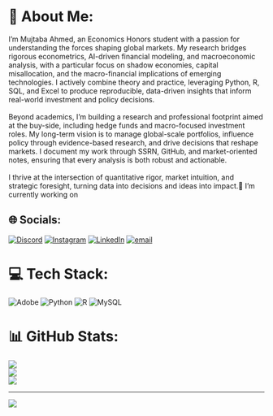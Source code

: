 # 💫 About Me:
I’m Mujtaba Ahmed, an Economics Honors student with a passion for understanding the forces shaping global markets. My research bridges rigorous econometrics, AI-driven financial modeling, and macroeconomic analysis, with a particular focus on shadow economies, capital misallocation, and the macro-financial implications of emerging technologies. I actively combine theory and practice, leveraging Python, R, SQL, and Excel to produce reproducible, data-driven insights that inform real-world investment and policy decisions.<br><br>Beyond academics, I’m building a research and professional footprint aimed at the buy-side, including hedge funds and macro-focused investment roles. My long-term vision is to manage global-scale portfolios, influence policy through evidence-based research, and drive decisions that reshape markets. I document my work through SSRN, GitHub, and market-oriented notes, ensuring that every analysis is both robust and actionable.<br><br>I thrive at the intersection of quantitative rigor, market intuition, and strategic foresight, turning data into decisions and ideas into impact.🔭 I’m currently working on<br>


## 🌐 Socials:
[![Discord](https://img.shields.io/badge/Discord-%237289DA.svg?logo=discord&logoColor=white)](https://discord.gg/weggies) [![Instagram](https://img.shields.io/badge/Instagram-%23E4405F.svg?logo=Instagram&logoColor=white)](https://instagram.com/ahmedinnit_) [![LinkedIn](https://img.shields.io/badge/LinkedIn-%230077B5.svg?logo=linkedin&logoColor=white)](https://linkedin.com/in/https://www.linkedin.com/in/mujtabaahmed24/) [![email](https://img.shields.io/badge/Email-D14836?logo=gmail&logoColor=white)](mailto:ahmedmujtabamp4@gmail.com) 

# 💻 Tech Stack:
![Adobe](https://img.shields.io/badge/adobe-%23FF0000.svg?style=for-the-badge&logo=adobe&logoColor=white) ![Python](https://img.shields.io/badge/python-3670A0?style=for-the-badge&logo=python&logoColor=ffdd54) ![R](https://img.shields.io/badge/r-%23276DC3.svg?style=for-the-badge&logo=r&logoColor=white) ![MySQL](https://img.shields.io/badge/mysql-4479A1.svg?style=for-the-badge&logo=mysql&logoColor=white)
# 📊 GitHub Stats:
![](https://github-readme-stats.vercel.app/api?username=ahmedmujtaba24&theme=dark&hide_border=false&include_all_commits=true&count_private=true)<br/>
![](https://nirzak-streak-stats.vercel.app/?user=ahmedmujtaba24&theme=dark&hide_border=false)<br/>
![](https://github-readme-stats.vercel.app/api/top-langs/?username=ahmedmujtaba24&theme=dark&hide_border=false&include_all_commits=true&count_private=true&layout=compact)

---
[![](https://visitcount.itsvg.in/api?id=ahmedmujtaba24&icon=0&color=0)](https://visitcount.itsvg.in)

